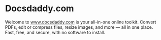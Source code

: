 # Docsdaddy.com
Welcome to www.docsdaddy.com is your all-in-one online toolkit. Convert PDFs, edit or compress files, resize images, and more — all in one place. Fast, free, and secure, with no software to install.

